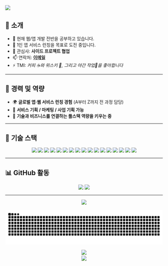 <!-- 상단 웨이브 배너 -->
<img src="https://capsule-render.vercel.app/api?type=waving&color=gradient&height=180&section=header&text=Hello%20World!%20jayseo20%20👋&fontSize=40&fontAlignY=35&animation=twinkling" />


## 🌟 소개
- 🔭 현재 웹/앱 개발 전반을 공부하고 있습니다.  
- 🌱 1인 앱 서비스 런칭을 목표로 도전 중입니다.   
- 👯 관심사: **사이드 프로젝트 협업**  
- 📫 연락처: **[이메일](mailto:gighj@naver.com)**  
- ⚡ TMI: *커피 ☕와 위스키 🥃, 그리고 야간 작업🌙을 좋아합니다*  

---

## 💼 경력 및 역량
- 🌍 **글로벌 앱·웹 서비스 런칭 경험** (A부터 Z까지 전 과정 담당)  
- 📌 **서비스 기획 / 마케팅 / 사업 기획 가능**  
- 🤝 **기술과 비즈니스를 연결하는 풀스택 역량을 키우는 중**  

---

## 🚀 기술 스택
<p align="center">
  <!-- 언어 -->
  <img src="https://img.shields.io/badge/Java-007396?style=for-the-badge&logo=java&logoColor=white"/>
  <img src="https://img.shields.io/badge/JavaScript-F7DF1E?style=for-the-badge&logo=javascript&logoColor=black"/>
  <img src="https://img.shields.io/badge/TypeScript-3178C6?style=for-the-badge&logo=typescript&logoColor=white"/>
  <img src="https://img.shields.io/badge/Go-00ADD8?style=for-the-badge&logo=go&logoColor=white"/>
  <img src="https://img.shields.io/badge/HTML5-E34F26?style=for-the-badge&logo=html5&logoColor=white"/>
  <img src="https://img.shields.io/badge/CSS3-1572B6?style=for-the-badge&logo=css3&logoColor=white"/>
  <img src="https://img.shields.io/badge/jQuery-0769AD?style=for-the-badge&logo=jquery&logoColor=white"/>
  
  <!-- 프레임워크 & 라이브러리 -->
  <img src="https://img.shields.io/badge/SpringBoot-6DB33F?style=for-the-badge&logo=springboot&logoColor=white"/>
  <img src="https://img.shields.io/badge/React-61DAFB?style=for-the-badge&logo=react&logoColor=black"/>
  <img src="https://img.shields.io/badge/TailwindCSS-38B2AC?style=for-the-badge&logo=tailwindcss&logoColor=white"/>
  <img src="https://img.shields.io/badge/Node.js-339933?style=for-the-badge&logo=nodedotjs&logoColor=white"/>

  <!-- 데이터베이스 -->
  <img src="https://img.shields.io/badge/MySQL-4479A1?style=for-the-badge&logo=mysql&logoColor=white"/>
  <img src="https://img.shields.io/badge/MariaDB-003545?style=for-the-badge&logo=mariadb&logoColor=white"/>

  <!-- 클라우드 & DevOps -->
  <img src="https://img.shields.io/badge/GitHubActions-2088FF?style=for-the-badge&logo=githubactions&logoColor=white"/>

   <!-- 디자인 & 영상 -->
  <img src="https://img.shields.io/badge/Adobe%20Photoshop-31A8FF?style=for-the-badge&logo=adobephotoshop&logoColor=white"/>
  <img src="https://img.shields.io/badge/Adobe%20Illustrator-FF9A00?style=for-the-badge&logo=adobeillustrator&logoColor=white"/>
  <img src="https://img.shields.io/badge/Final%20Cut%20Pro-999999?style=for-the-badge&logo=apple&logoColor=white"/>
</p>

---

## 📊 GitHub 활동
<p align="center">
  <img src="https://github-readme-stats.vercel.app/api?username=jayseo20&show_icons=true&theme=radical" height="150"/>
  <img src="https://github-readme-stats.vercel.app/api/top-langs/?username=jayseo20&layout=compact&theme=radical" height="150"/>
</p>

---


<p align="center">
  <img src="https://quotes-github-readme.vercel.app/api?type=horizontal&theme=radical&quote=Code+is+like+humor.+When+you+have+to+explain+it,+it’s+bad.&author=Cory+House" />
</p>


 ![snake animation](https://github.com/jayseo20/jayseo20/blob/output/snake.svg)

</p>

<p align="center">
  <img src="https://github-readme-streak-stats.herokuapp.com/?user=jayseo20&theme=radical" height="150"/>
  <br/>
  <img src="https://readme-typing-svg.herokuapp.com?font=Fira+Code&size=22&duration=3000&pause=1000&color=F779D0&center=true&vCenter=true&width=600&lines=Hello%20world!+%EC%A0%9C+GitHub%EC%97%90+%EC%98%A4%EC%8B%A0%EA%B1%B8+%ED%99%98%EC%98%81%ED%95%A9%EB%8B%88%EB%8B%A4!;%ED%96%89%EB%B3%B5%ED%95%98%EC%84%B8%EC%9A%94." />
</p>



